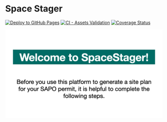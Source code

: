 # Space Stager
[![Deploy to GitHub Pages](https://github.com/pendulating/space-stager/actions/workflows/deploy.yml/badge.svg)](https://github.com/pendulating/space-stager/actions/workflows/deploy.yml)
[![CI - Assets Validation](https://github.com/pendulating/space-stager/actions/workflows/ci-assets.yml/badge.svg)](https://github.com/pendulating/space-stager/actions/workflows/ci-assets.yml)
[![Coverage Status](https://coveralls.io/repos/github/pendulating/space-stager/badge.svg?branch=main)](https://coveralls.io/github/pendulating/space-stager?branch=main)

![SAPO Walkthrough](public/data/guides/sapo_walkthrough_15fps.gif)
